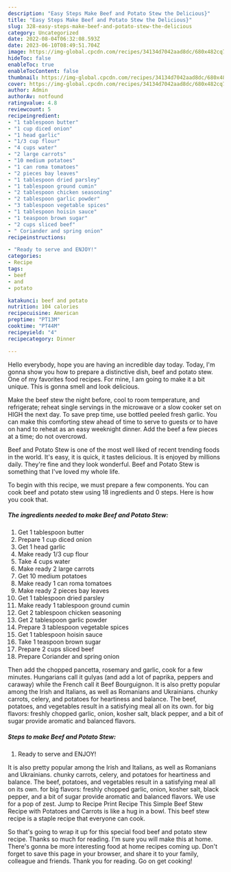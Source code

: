 ```yaml
---
description: "Easy Steps Make Beef and Potato Stew the Delicious}"
title: "Easy Steps Make Beef and Potato Stew the Delicious}"
slug: 328-easy-steps-make-beef-and-potato-stew-the-delicious
category: Uncategorized
date: 2022-08-04T06:32:08.593Z
date: 2023-06-10T08:49:51.704Z
image: https://img-global.cpcdn.com/recipes/34134d7042aad8dc/680x482cq70/beef-and-potato-stew-recipe-main-photo.jpg
hideToc: false
enableToc: true
enableTocContent: false
thumbnail: https://img-global.cpcdn.com/recipes/34134d7042aad8dc/680x482cq70/beef-and-potato-stew-recipe-main-photo.jpg
cover: https://img-global.cpcdn.com/recipes/34134d7042aad8dc/680x482cq70/beef-and-potato-stew-recipe-main-photo.jpg
author: Admin
authorAv: notfound
ratingvalue: 4.8
reviewcount: 5
recipeingredient:
- "1 tablespoon butter"
- "1 cup diced onion"
- "1 head garlic"
- "1/3 cup flour"
- "4 cups water"
- "2 large carrots"
- "10 medium potatoes"
- "1 can roma tomatoes"
- "2 pieces bay leaves"
- "1 tablespoon dried parsley"
- "1 tablespoon ground cumin"
- "2 tablespoon chicken seasoning"
- "2 tablespoon garlic powder"
- "3 tablespoon vegetable spices"
- "1 tablespoon hoisin sauce"
- "1 teaspoon brown sugar"
- "2 cups sliced beef"
- " Coriander and spring onion"
recipeinstructions:

- "Ready to serve and ENJOY!"
categories:
- Recipe
tags:
- beef
- and
- potato

katakunci: beef and potato 
nutrition: 104 calories
recipecuisine: American
preptime: "PT13M"
cooktime: "PT44M"
recipeyield: "4"
recipecategory: Dinner

---
```



Hello everybody, hope you are having an incredible day today. Today, I'm gonna show you how to prepare a distinctive dish, beef and potato stew. One of my favorites food recipes. For mine, I am going to make it a bit unique. This is gonna smell and look delicious.

Make the beef stew the night before, cool to room temperature, and refrigerate; reheat single servings in the microwave or a slow cooker set on HIGH the next day. To save prep time, use bottled peeled fresh garlic. You can make this comforting stew ahead of time to serve to guests or to have on hand to reheat as an easy weeknight dinner. Add the beef a few pieces at a time; do not overcrowd.

Beef and Potato Stew is one of the most well liked of recent trending foods in the world. It's easy, it is quick, it tastes delicious. It is enjoyed by millions daily. They're fine and they look wonderful. Beef and Potato Stew is something that I've loved my whole life.


To begin with this recipe, we must prepare a few components. You can cook beef and potato stew using 18 ingredients and 0 steps. Here is how you cook that.

<!--inarticleads1-->

##### The ingredients needed to make Beef and Potato Stew:

1. Get 1 tablespoon butter
1. Prepare 1 cup diced onion
1. Get 1 head garlic
1. Make ready 1/3 cup flour
1. Take 4 cups water
1. Make ready 2 large carrots
1. Get 10 medium potatoes
1. Make ready 1 can roma tomatoes
1. Make ready 2 pieces bay leaves
1. Get 1 tablespoon dried parsley
1. Make ready 1 tablespoon ground cumin
1. Get 2 tablespoon chicken seasoning
1. Get 2 tablespoon garlic powder
1. Prepare 3 tablespoon vegetable spices
1. Get 1 tablespoon hoisin sauce
1. Take 1 teaspoon brown sugar
1. Prepare 2 cups sliced beef
1. Prepare  Coriander and spring onion


Then add the chopped pancetta, rosemary and garlic, cook for a few minutes. Hungarians call it gulyas (and add a lot of paprika, peppers and caraway) while the French call it Beef Bourguignon. It is also pretty popular among the Irish and Italians, as well as Romanians and Ukrainians. chunky carrots, celery, and potatoes for heartiness and balance. The beef, potatoes, and vegetables result in a satisfying meal all on its own. for big flavors: freshly chopped garlic, onion, kosher salt, black pepper, and a bit of sugar provide aromatic and balanced flavors. 

<!--inarticleads2-->

##### Steps to make Beef and Potato Stew:


1. Ready to serve and ENJOY!

It is also pretty popular among the Irish and Italians, as well as Romanians and Ukrainians. chunky carrots, celery, and potatoes for heartiness and balance. The beef, potatoes, and vegetables result in a satisfying meal all on its own. for big flavors: freshly chopped garlic, onion, kosher salt, black pepper, and a bit of sugar provide aromatic and balanced flavors. We use for a pop of zest. Jump to Recipe Print Recipe This Simple Beef Stew Recipe with Potatoes and Carrots is like a hug in a bowl. This beef stew recipe is a staple recipe that everyone can cook. 

So that's going to wrap it up for this special food beef and potato stew recipe. Thanks so much for reading. I'm sure you will make this at home. There's gonna be more interesting food at home recipes coming up. Don't forget to save this page in your browser, and share it to your family, colleague and friends. Thank you for reading. Go on get cooking!
